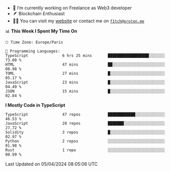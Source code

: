 - 🔭 I’m currently working on Freelance as Web3 developer
- 🪶 Blockchain Enthusiast
- 👨‍💻 You can visit my [website](https://f1tch.xyz) or contact me on [`f1tch@proton.me`](mailto:f1tch@proton.me)

<!--START_SECTION:waka-->
📊 **This Week I Spent My Time On** 

```text
🕑︎ Time Zone: Europe/Paris

💬 Programming Languages: 
TypeScript               6 hrs 25 mins       ██████████████████░░░░░░░   73.00 % 
HTML                     47 mins             ██░░░░░░░░░░░░░░░░░░░░░░░   08.98 % 
TOML                     27 mins             █░░░░░░░░░░░░░░░░░░░░░░░░   05.17 % 
JavaScript               23 mins             █░░░░░░░░░░░░░░░░░░░░░░░░   04.49 % 
JSON                     15 mins             █░░░░░░░░░░░░░░░░░░░░░░░░   02.84 % 
```

**I Mostly Code in TypeScript** 

```text
TypeScript               47 repos            ████████████░░░░░░░░░░░░░   46.53 % 
JavaScript               28 repos            ███████░░░░░░░░░░░░░░░░░░   27.72 % 
Solidity                 3 repos             █░░░░░░░░░░░░░░░░░░░░░░░░   02.97 % 
Python                   2 repos             ░░░░░░░░░░░░░░░░░░░░░░░░░   01.98 % 
Rust                     1 repo              ░░░░░░░░░░░░░░░░░░░░░░░░░   00.99 % 
```




 Last Updated on 05/04/2024 08:05:06 UTC
<!--END_SECTION:waka-->
